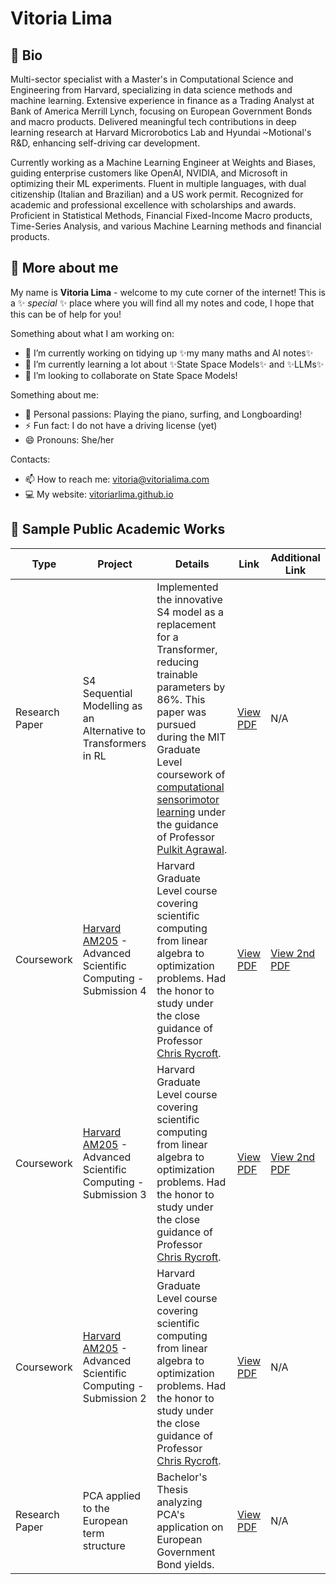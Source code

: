 # Vitoria Lima

## 📄 Bio
Multi-sector specialist with a Master's in Computational Science and Engineering from Harvard, specializing in data science methods and machine learning. Extensive experience in finance as a Trading Analyst at Bank of America Merrill Lynch, focusing on European Government Bonds and macro products. Delivered meaningful tech contributions in deep learning research at Harvard Microrobotics Lab and Hyundai ~Motional's R&D, enhancing self-driving car development.

Currently working as a Machine Learning Engineer at Weights and Biases, guiding enterprise customers like OpenAI, NVIDIA, and Microsoft in optimizing their ML experiments. Fluent in multiple languages, with dual citizenship (Italian and Brazilian) and a US work permit. Recognized for academic and professional excellence with scholarships and awards. Proficient in Statistical Methods, Financial Fixed-Income Macro products, Time-Series Analysis, and various Machine Learning methods and financial products.

## 🌱 More about me

My name is **Vitoria Lima** - welcome to my cute corner of the internet! This is a ✨ _special_ ✨ place where you will find all my notes and code, I hope that this can be of help for you! 

Something about what I am working on:
- 🔭 I’m currently working on tidying up ✨my many maths and AI notes✨
- 🌱 I’m currently learning a lot about ✨State Space Models✨ and ✨LLMs✨
- 👯 I’m looking to collaborate on State Space Models!

Something about me:
- 🌊 Personal passions: Playing the piano, surfing, and Longboarding!
- ⚡ Fun fact: I do not have a driving license (yet)
- 😄 Pronouns: She/her

Contacts:
- 📫 How to reach me: vitoria@vitorialima.com
- 💻 My website: [vitoriarlima.github.io](https://vitoriarlima.github.io/)


## 📄 Sample Public Academic Works

| Type            | Project                                                                 | Details                                                                                                                | Link                                                                                                         | Additional Link                                                                                                 |
|-----------------|-------------------------------------------------------------------------|------------------------------------------------------------------------------------------------------------------------|--------------------------------------------------------------------------------------------------------------|----------------------------------------------------------------------------------------------------------------|
| Research Paper  | S4 Sequential Modelling as an Alternative to Transformers in RL         | Implemented the innovative S4 model as a replacement for a Transformer, reducing trainable parameters by 86%. This paper was pursued during the MIT Graduate Level coursework of [computational sensorimotor learning](https://pulkitag.github.io/6.8200/) under the guidance of Professor [Pulkit Agrawal](https://people.csail.mit.edu/pulkitag/). | [View PDF](https://vitoriarlima.github.io/files/S4_decision_transformer.pdf)                              | N/A                                                                                                            |
| Coursework      | [Harvard AM205](https://people.math.wisc.edu/~chr/am205/material.html) - Advanced Scientific Computing - Submission 4 | Harvard Graduate Level course covering scientific computing from linear algebra to optimization problems. Had the honor to study under the close guidance of Professor [Chris Rycroft](https://scholar.google.com/citations?user=IS_xUuIAAAAJ&hl=en). | [View PDF](https://github.com/vitoriarlima/harvard-am205-numerical-methods/blob/master/HW4/writeup.pdf) <br>  | [View 2nd PDF](https://github.com/vitoriarlima/harvard-am205-numerical-methods/blob/master/HW4/writeup1.pdf) |
| Coursework      | [Harvard AM205](https://people.math.wisc.edu/~chr/am205/material.html) - Advanced Scientific Computing - Submission 3 | Harvard Graduate Level course covering scientific computing from linear algebra to optimization problems. Had the honor to study under the close guidance of Professor [Chris Rycroft](https://scholar.google.com/citations?user=IS_xUuIAAAAJ&hl=en). | [View PDF](https://github.com/vitoriarlima/harvard-am205-numerical-methods/blob/master/HW3/writeup.pdf) <br>  | [View 2nd PDF](https://github.com/vitoriarlima/harvard-am205-numerical-methods/blob/master/HW3/writeup24.pdf) |
| Coursework      | [Harvard AM205](https://people.math.wisc.edu/~chr/am205/material.html) - Advanced Scientific Computing - Submission 2 | Harvard Graduate Level course covering scientific computing from linear algebra to optimization problems. Had the honor to study under the close guidance of Professor [Chris Rycroft](https://scholar.google.com/citations?user=IS_xUuIAAAAJ&hl=en). | [View PDF](https://github.com/vitoriarlima/harvard-am205-numerical-methods/blob/master/HW2/AM_205_hw2_writeupl.pdf) | N/A                                                                                                            |
| Research Paper  | PCA applied to the European term structure                              | Bachelor's Thesis analyzing PCA's application on European Government Bond yields.                                      | [View PDF](https://vitoriarlima.github.io/files/PCA_Bond_Portfolio.pdf)                                      | N/A                                                                                                            |


